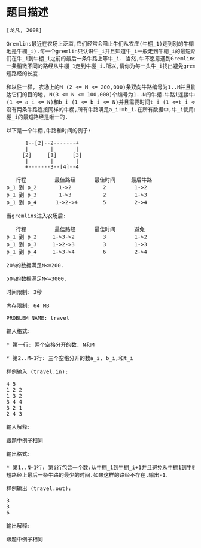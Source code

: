 # 题目描述


<pre>[龙凡, 2008]

Gremlins最近在农场上泛滥,它们经常会阻止牛们从农庄(牛棚_1)走到别的牛棚(牛_i的目的
地是牛棚_i).每一个gremlin只认识牛_i并且知道牛_i一般走到牛棚_i的最短路经.所以它
们在牛_i到牛棚_i之前的最后一条牛路上等牛_i. 当然,牛不愿意遇到Gremlins,所以准备找
一条稍微不同的路经从牛棚_1走到牛棚_i.所以,请你为每一头牛_i找出避免gremlin_i的最
短路经的长度.

和以往一样, 农场上的M (2 &lt;= M &lt;= 200,000)条双向牛路编号为1..M并且能让所有牛到
达它们的目的地, N(3 &lt;= N &lt;= 100,000)个编号为1..N的牛棚.牛路i连接牛棚a_i
(1 &lt;= a_i &lt;= N)和b_i (1 &lt;= b_i &lt;= N)并且需要时间t_i (1 &lt;=t_i &lt;= 1,000)通过.
没有两条牛路连接同样的牛棚,所有牛路满足a_i!=b_i.在所有数据中,牛_i使用的牛棚_1到牛
棚_i的最短路经是唯一的.

以下是一个牛棚,牛路和时间的例子:

      1--[2]--2-------+
      |       |       |
     [2]     [1]     [3]
      |       |       |
      +-------3--[4]--4

   行程         最佳路经      最佳时间     最后牛路
p_1 到 p_2       1-&gt;2          2         1-&gt;2
p_1 到 p_3       1-&gt;3          2         1-&gt;3
p_1 到 p_4      1-&gt;2-&gt;4        5         2-&gt;4

当gremlins进入农场后:

   行程         最佳路经      最佳时间      避免
p_1 到 p_2     1-&gt;3-&gt;2         3         1-&gt;2
p_1 到 p_3     1-&gt;2-&gt;3         3         1-&gt;3
p_1 到 p_4     1-&gt;3-&gt;4         6         2-&gt;4

20%的数据满足N&lt;=200.

50%的数据满足N&lt;=3000.

时间限制: 3秒

内存限制: 64 MB

PROBLEM NAME: travel

输入格式:

* 第一行: 两个空格分开的数, N和M

* 第2..M+1行: 三个空格分开的数a_i, b_i,和t_i

样例输入 (travel.in):

4 5
1 2 2
1 3 2
3 4 4
3 2 1
2 4 3

输入解释:

跟题中例子相同

输出格式:

* 第1..N-1行: 第i行包含一个数:从牛棚_1到牛棚_i+1并且避免从牛棚1到牛棚i+1最
短路经上最后一条牛路的最少的时间.如果这样的路经不存在,输出-1.

样例输出 (travel.out):

3
3
6

输出解释:

跟题中例子相同
</pre>
